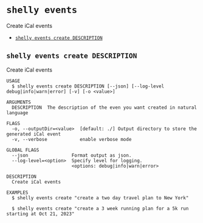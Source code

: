 `shelly events`
===============

Create iCal events

* [`shelly events create DESCRIPTION`](#shelly-events-create-description)

## `shelly events create DESCRIPTION`

Create iCal events

```
USAGE
  $ shelly events create DESCRIPTION [--json] [--log-level debug|info|warn|error] [-v] [-o <value>]

ARGUMENTS
  DESCRIPTION  The description of the even you want created in natural language

FLAGS
  -o, --outputDir=<value>  [default: ./] Output directory to store the generated iCal event
  -v, --verbose            enable verbose mode

GLOBAL FLAGS
  --json                Format output as json.
  --log-level=<option>  Specify level for logging.
                        <options: debug|info|warn|error>

DESCRIPTION
  Create iCal events

EXAMPLES
  $ shelly events create "create a two day travel plan to New York"

  $ shelly events create "create a 3 week running plan for a 5k run starting at Oct 21, 2023"
```
